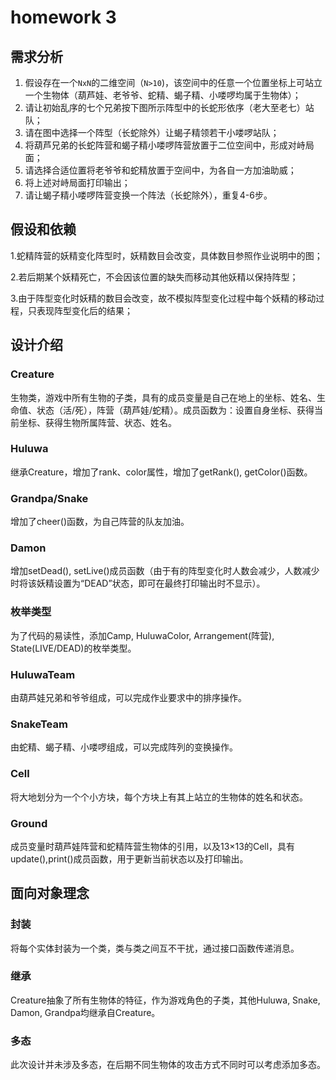 # homework 3

## 需求分析

1. 假设存在一个`NxN`的二维空间（`N>10`)，该空间中的任意一个位置坐标上可站立一个生物体（葫芦娃、老爷爷、蛇精、蝎子精、小喽啰均属于生物体）；
2. 请让初始乱序的七个兄弟按下图所示阵型中的长蛇形依序（老大至老七）站队；
3. 请在图中选择一个阵型（长蛇除外）让蝎子精领若干小喽啰站队；
4. 将葫芦兄弟的长蛇阵营和蝎子精小喽啰阵营放置于二位空间中，形成对峙局面；
5. 请选择合适位置将老爷爷和蛇精放置于空间中，为各自一方加油助威；
6. 将上述对峙局面打印输出；
7. 请让蝎子精小喽啰阵营变换一个阵法（长蛇除外），重复4-6步。

## 假设和依赖

​	1.蛇精阵营的妖精变化阵型时，妖精数目会改变，具体数目参照作业说明中的图；

​	2.若后期某个妖精死亡，不会因该位置的缺失而移动其他妖精以保持阵型；

​	3.由于阵型变化时妖精的数目会改变，故不模拟阵型变化过程中每个妖精的移动过程，只表现阵型变化后的结果；

## 设计介绍

### Creature

生物类，游戏中所有生物的子类，具有的成员变量是自己在地上的坐标、姓名、生命值、状态（活/死），阵营（葫芦娃/蛇精）。成员函数为：设置自身坐标、获得当前坐标、获得生物所属阵营、状态、姓名。

### Huluwa

继承Creature，增加了rank、color属性，增加了getRank(), getColor()函数。

### Grandpa/Snake

增加了cheer()函数，为自己阵营的队友加油。

### Damon

增加setDead(), setLive()成员函数（由于有的阵型变化时人数会减少，人数减少时将该妖精设置为“DEAD”状态，即可在最终打印输出时不显示）。

### 枚举类型

为了代码的易读性，添加Camp, HuluwaColor, Arrangement(阵营), State(LIVE/DEAD)的枚举类型。

### HuluwaTeam

由葫芦娃兄弟和爷爷组成，可以完成作业要求中的排序操作。

### SnakeTeam

由蛇精、蝎子精、小喽啰组成，可以完成阵列的变换操作。

### Cell

将大地划分为一个个小方块，每个方块上有其上站立的生物体的姓名和状态。

### Ground

成员变量时葫芦娃阵营和蛇精阵营生物体的引用，以及13$\times$13的Cell，具有update(),print()成员函数，用于更新当前状态以及打印输出。

## 面向对象理念

### 封装

将每个实体封装为一个类，类与类之间互不干扰，通过接口函数传递消息。

### 继承

Creature抽象了所有生物体的特征，作为游戏角色的子类，其他Huluwa, Snake,  Damon, Grandpa均继承自Creature。

### 多态

此次设计并未涉及多态，在后期不同生物体的攻击方式不同时可以考虑添加多态。